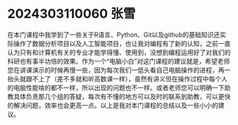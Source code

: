 # 2024303110060 张雪
在本门课程中我学到了一些关于R语言、Python、Git以及github的基础知识还实际操作了数据分析项目以及人工智能项目，也让我对编程有了新的认知，之前一直认为只有和计算机有关的专业才能学得懂、使用到，没想到编程运用好了对我们的科研也有事半功倍的效果。作为一个“电脑小白”对这门课程的建议就是，希望老师您在讲课演示的时候再慢一些，因为每次我们一低头看自己电脑操作的进程，再一抬头就跟不上了（差不多就和听高数课一样），虽然有讲义但在操作过程中每个人的电脑性能啥的都不一样，所以出现的问题也不一样。或者老师您可以明确一下助教具体负责那几个组的答疑，每次有不懂的地方可以及时的联系到助教，可以更快的解决问题，效率也会更高一点。以上是我对本门课程的总结以及一些小小的建议。
